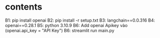# contents
B1: pip install openai
B2: pip install -r setup.txt
B3: langchain==0.0.316
B4: openai==0.28.1
B5: python 3.10.9
B6: Add openai Apikey vào (openai.api_key = "API Key")
B6: streamlit run main.py




   
